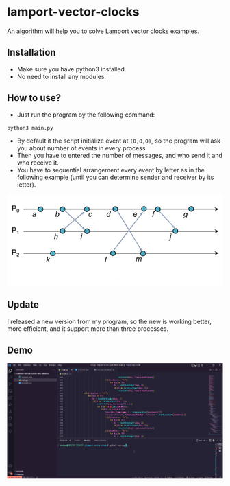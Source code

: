 # lamport-vector-clocks

An algorithm will help you to solve Lamport vector clocks examples.

## Installation

- Make sure you have python3 installed.
- No need to install any modules:

## How to use?

- Just run the program by the following command:

```shell
python3 main.py
```

- By default it the script initialize event at `(0,0,0)`, so the program will ask you about number of events in every process.
- Then you have to entered the number of messages, and who send it and who receive it.
- You have to sequential arrangement every event by letter as in the following example (until you can determine sender and receiver by its letter).

![](https://github.com/3bodymo/lamport-vector-clocks/blob/main/example.png)

## Update

I released a new version from my program, so the new is working better, more efficient, and it support more than three processes.

## Demo

![](https://github.com/3bodymo/lamport-vector-clocks/blob/main/demo.gif)
